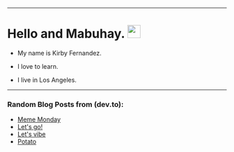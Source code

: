 
<img src="https://komarev.com/ghpvc/?username=kirbygit&style=flat-square&color=blue" alt=""/>

---
<h1>
  Hello and Mabuhay.
  <img src="https://media.giphy.com/media/hvRJCLFzcasrR4ia7z/giphy.gif" width="30px"/>
</h1>

- My name is Kirby Fernandez.

- I love to learn.

- I live in Los Angeles.

---

### Random Blog Posts from (dev.to):
<!-- BLOG-POST-LIST:START -->
- [Meme Monday](https://dev.to/ben/meme-monday-3nmp)
- [Let&#39;s go!](https://dev.to/ben/lets-go-4kp5)
- [Let&#39;s vibe](https://dev.to/ben/lets-vibe-3l21)
- [Potato](https://dev.to/ben/potato-2ln2)
<!-- BLOG-POST-LIST:END -->
